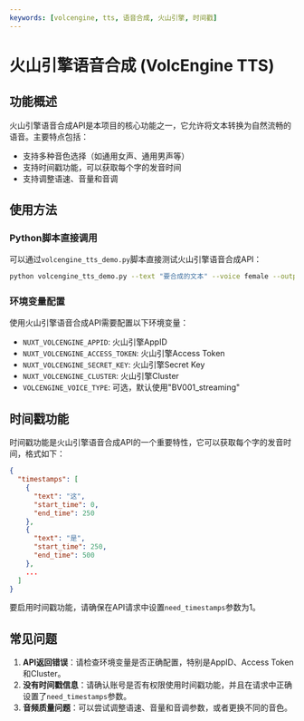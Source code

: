 ```yaml
---
keywords: [volcengine, tts, 语音合成, 火山引擎, 时间戳]
---
```


# 火山引擎语音合成 (VolcEngine TTS)

## 功能概述

火山引擎语音合成API是本项目的核心功能之一，它允许将文本转换为自然流畅的语音。主要特点包括：

- 支持多种音色选择（如通用女声、通用男声等）
- 支持时间戳功能，可以获取每个字的发音时间
- 支持调整语速、音量和音调

## 使用方法

### Python脚本直接调用

可以通过`volcengine_tts_demo.py`脚本直接测试火山引擎语音合成API：

```bash
python volcengine_tts_demo.py --text "要合成的文本" --voice female --output output.mp3
```

### 环境变量配置

使用火山引擎语音合成API需要配置以下环境变量：

- `NUXT_VOLCENGINE_APPID`: 火山引擎AppID
- `NUXT_VOLCENGINE_ACCESS_TOKEN`: 火山引擎Access Token
- `NUXT_VOLCENGINE_SECRET_KEY`: 火山引擎Secret Key
- `NUXT_VOLCENGINE_CLUSTER`: 火山引擎Cluster
- `VOLCENGINE_VOICE_TYPE`: 可选，默认使用"BV001_streaming"

## 时间戳功能

时间戳功能是火山引擎语音合成API的一个重要特性，它可以获取每个字的发音时间，格式如下：

```json
{
  "timestamps": [
    {
      "text": "这",
      "start_time": 0,
      "end_time": 250
    },
    {
      "text": "是",
      "start_time": 250,
      "end_time": 500
    },
    ...
  ]
}
```

要启用时间戳功能，请确保在API请求中设置`need_timestamps`参数为1。

## 常见问题

1. **API返回错误**：请检查环境变量是否正确配置，特别是AppID、Access Token和Cluster。
2. **没有时间戳信息**：请确认账号是否有权限使用时间戳功能，并且在请求中正确设置了`need_timestamps`参数。
3. **音频质量问题**：可以尝试调整语速、音量和音调参数，或者更换不同的音色。